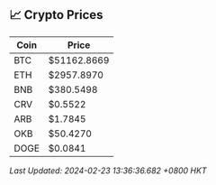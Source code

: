 ## 📈 Crypto Prices

| Coin | Price |
| ---- | ----- |
| BTC | $51162.8669 |
| ETH | $2957.8970 |
| BNB | $380.5498 |
| CRV | $0.5522 |
| ARB | $1.7845 |
| OKB | $50.4270 |
| DOGE | $0.0841 |

_Last Updated: 2024-02-23 13:36:36.682 +0800 HKT_